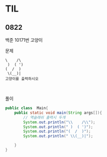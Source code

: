 # TIL

## 0822

백준 10171번 고양이

문제

```
\    /\
 )  ( ')
(  /  )
 \(__)|
고양이를 출력하시오
```

<br>

풀이
```java
public class  Main{
    public static void main(String args[]){
        // 역슬래쉬 출력시 두개
        System.out.println("\\    /\\");
        System.out.println(" )  ( ')");
        System.out.println("(  /  )");
        System.out.println(" \\(__)|");

    }
}
```